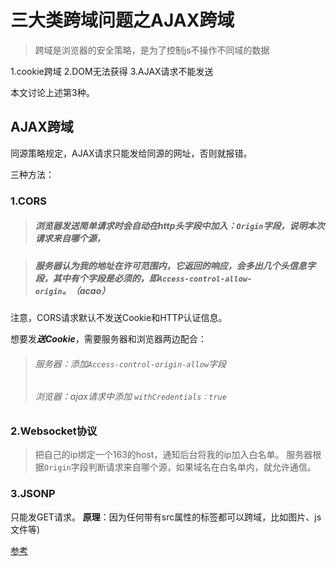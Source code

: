 # 三大类跨域问题之AJAX跨域

> 跨域是浏览器的安全策略，是为了控制js不操作不同域的数据


1.cookie跨域
2.DOM无法获得
3.AJAX请求不能发送

本文讨论上述第3种。

## AJAX跨域
同源策略规定，AJAX请求只能发给同源的网址，否则就报错。

三种方法：
### 1.CORS
> ##### 浏览器发送简单请求时会自动在http头字段中加入：`Origin`字段，说明本次请求来自哪个源，

> ##### 服务器认为我的地址在许可范围内，它返回的响应，会多出几个头信息字段，其中有个字段是必须的，即`Access-control-allow-origin`。（acao）

注意，CORS请求默认不发送Cookie和HTTP认证信息。

想要发***送Cookie***，需要服务器和浏览器两边配合：

> ###### 服务器：添加`Access-control-origin-allow`字段
> ###### 浏览器：ajax请求中添加 `withCredentials：true`


### 2.Websocket协议

> 把自己的ip绑定一个163的host，通知后台将我的ip加入白名单。
> 服务器根据`Origin`字段判断请求来自哪个源，如果域名在白名单内，就允许通信。


### 3.JSONP
只能发GET请求。
**原理**：因为任何带有src属性的标签都可以跨域，比如图片、js文件等)

[参考](https://segmentfault.com/a/1190000012469713)


